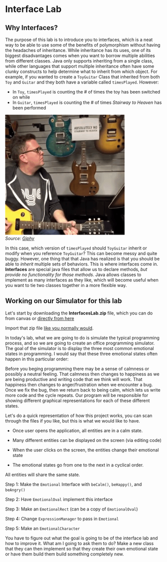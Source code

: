 # Interface Lab

## Why Interfaces?
The purpose of this lab is to introduce you to interfaces, which is a
neat way to be able to use some of the benefits of polymorphism without
having the headaches of inheritance. While inheritance has its uses, one
of its biggest disadvantages comes when you want to borrow multiple
abilities from different classes. Java only supports inheriting from a
single class, while other languages that support multiple inheritance
often have some clunky constructs to help determine what to inherit from
which object. For example, if you wanted to create a ```ToyGuitar``` Class
that inherited from both ```Toy``` and ```Guitar``` and they both have a
variable called ```timesPlayed```.  However:
- In ```Toy```, ```timesPlayed``` is counting the \# of times the
toy has been switched on while
- In ```Guitar```, ```timesPlayed``` is counting the \# of times
*Stairway to Heaven* has been performed

![](lab7media/media/nostairway.png)
<br>
*Source: [Giphy](https://giphy.com/gifs/fxLuTQsx3zQKk/media)*

In this case, which version of ```timesPlayed``` should
```ToyGuitar``` inherit or modify when you reference ```ToyGuitar```? This can
become messy and quite buggy. However, one thing that that Java has
realized is that you should be able to *inherit* multiple sets of
behaviors. This is where interfaces come in. **Interfaces** are special
java files that allow us to declare methods, *but provide no
functionality for those methods*. Java allows classes to implement as
many interfaces as they like, which will become useful when you want to
tie two classes together in a more flexible way.

## Working on our Simulator for this lab
Let's start by downloading the **InterfacesLab.zip** file, which you can do
from canvas or [directly from here](http://go.djosv.com/interface)

Import that zip file [like you normally would](lab2media/media/image2.gif).

In today's lab, what we are going to do is simulate the typical programming process, and so we are going to create an office programming simulator.  The goal of the simulator is to display the three most common emotional states in programming.  I would say that these three emotional states often happen in this particular order:

Before you beging programming there may be a sense of calmness or possibly a neutral feeling.  That calmness then changes to happiness as we are being productive and writing
code that we think will work.  That happiness then changes to anger/frustration when we encounter a bug.  Once we fix the bug, then we return back to being
calm, which lets us write more code and the cycle repeats.  Our program will be responsible for showing different graphical representations for each of these different states.

Let's do a quick representation of how this project works, you can scan
through the files if you like, but this is what we would like to have.

  - Once user opens the application, all entities are in a calm state.

  - Many different entities can be displayed on the screen (via editing
    code)

  - When the user clicks on the screen, the entities change their
    emotional state

  - The emotional states go from one to the next in a cyclical order.



All entities will share the same state.

Step 1: Make the ```Emotional``` Interface with ```beCalm()```, ```beHappy()```, and
```beAngry()```

Step 2: Have ```EmotionalOval``` implement this interface

Step 3: Make an ```EmotionalRect``` (can be a copy of ```EmotionalOval```)

Step 4: Change ```ExpressionManager``` to pass in ```Emotional```

Step 5: Make an ```EmotionalCharacter```

You have to figure out what the goal is going to be of the interface lab
and how to improve it. What am I going to ask them to do? Make a new
class that they can then implement so that they create their own emotional state or have them build them build something completely new.
